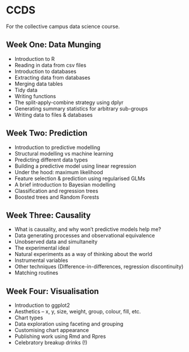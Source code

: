 # CCDS
For the collective campus data science course.

## Week One: Data Munging

* Introduction to R
* Reading in data from csv files
* Introduction to databases
* Extracting data from databases
* Merging data tables
* Tidy data
* Writing functions
* The split-apply-combine strategy using dplyr
* Generating summary statistics for arbitrary sub-groups
* Writing data to files & databases

## Week Two: Prediction

* Introduction to predictive modelling
* Structural modelling vs machine learning
* Predicting different data types
* Building a predictive model using linear regression
* Under the hood: maximum likelihood
* Feature selection & prediction using regularised GLMs
* A brief introduction to Bayesian modelling
* Classification and regression trees
* Boosted trees and Random Forests

## Week Three: Causality

* What is causality, and why won’t predictive models help me?
* Data generating processes and observational equivalence
* Unobserved data and simultaneity
* The experimental ideal
* Natural experiments as a way of thinking about the world
* Instrumental variables
* Other techniques (Difference-in-differences, regression discontinuity)
* Matching routines

## Week Four: Visualisation

* Introduction to ggplot2
* Aesthetics – x, y, size, weight, group, colour, fill, etc.
* Chart types
* Data exploration using faceting and grouping
* Customising chart appearance
* Publishing work using Rmd and Rpres
* Celebratory breakup drinks (!)
